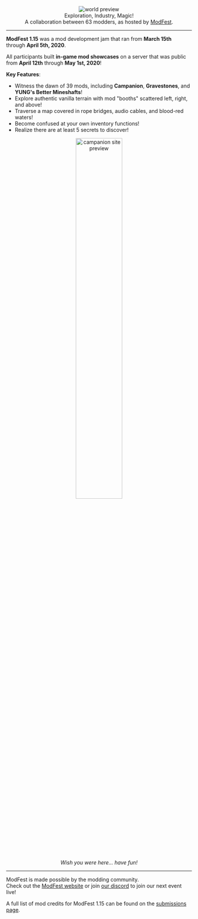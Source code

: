 <!--suppress HtmlDeprecatedTag, XmlDeprecatedElement -->
<center><img alt="world preview" src="https://cdn.modrinth.com/data/y556zacC/images/85d619e531b1fdcadfb0414105996ac6d79f5b1a.png" /></center>

<center>
Exploration, Industry, Magic!<br/>
A collaboration between 63 modders, as hosted by <a href="https://modfest.net">ModFest</a>.
</center>

---

**ModFest 1.15** was a mod development jam that ran from **March 15th** through **April 5th, 2020**.

All participants built **in-game mod showcases** on a server that was public from **April 12th** through **May 1st, 2020**!

**Key Features**:
- Witness the dawn of 39 mods, including **Campanion**, **Gravestones**, and **YUNG's Better Mineshafts**!
- Explore authentic vanilla terrain with mod "booths" scattered left, right, and above!
- Traverse a map covered in rope bridges, audio cables, and blood-red waters!
- Become confused at your own inventory functions!
- Realize there are at least 5 secrets to discover!

<center>
<img width="50%" alt="campanion site preview" src="https://cdn.modrinth.com/data/y556zacC/images/f54ebc6d9ffa98455152c9f6c2f960ff0c066385.png"/><br/>
<i>Wish you were here... have fun!</i>
</center>

---

ModFest is made possible by the modding community.<br/>
Check out  the [ModFest website](https://modfest.net) or join [our discord](https://discord.gg/gn543Ee) to join our next event live! 

A full list of mod credits for ModFest 1.15 can be found on the [submissions page](https://modfest.net/1.15/submissions).